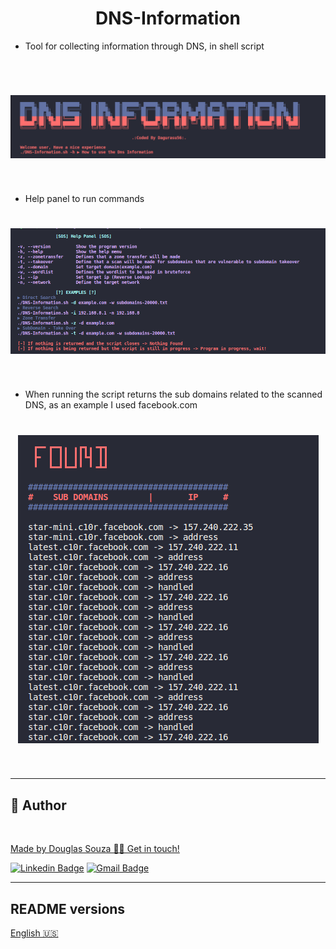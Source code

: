 <h1 align="center">DNS-Information</h1>

* Tool for collecting information through DNS, in shell script

<br/>
<h1 align="center">
    <img src="assets/banner.png">
</h1><br/>



* Help panel to run commands

<h1 align="center">
    <img src="assets/help.png">
</h1>
<br/>

* When running the script returns the sub domains related to the scanned DNS, as an example I used facebook.com

<h1 align="center">
    <img src="assets/found.png">
</h1>
<br/>

 ---
## 🦸 Author

<a href="#">
 <img style="border-radius: 50%;" src="https://avatars.githubusercontent.com/u/50157211?s=120&v=4" width="100px;" alt=""/>
<br />

Made by Douglas Souza 👋🏽 Get in touch!

[![Linkedin Badge](https://img.shields.io/badge/-Douglas-blue?style=flat-square&logo=Linkedin&logoColor=white&link=https://www.linkedin.com/in/dagurasujava/)](https://www.linkedin.com/in/dagurasujava/) 
[![Gmail Badge](https://img.shields.io/badge/-contini.ds@gmail.com-c14438?style=flat-square&logo=Gmail&logoColor=white&link=mailto:contini.ds@gmail.com)](mailto:contini.ds@gmail.com)

---
## README versions

[English 🇺🇸](./README.md)